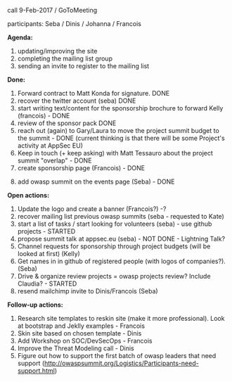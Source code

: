 call 9-Feb-2017 / GoToMeeting

participants: Seba / Dinis / Johanna / Francois

**Agenda:**

1. updating/improving the site
2. completing the mailing list group
3. sending an invite to register to the mailing list


**Done:**

1. Forward contract to Matt Konda for signature. DONE
2. recover the twitter account (seba) DONE
3. start writing text/content for the sponsorship brochure to forward Kelly (francois) - DONE
4. review of the sponsor pack DONE
5. reach out (again) to Gary/Laura to move the project summit budget to the summit - DONE (current thinking is that there will be some Project's activity at AppSec EU)
6. Keep in touch (+ keep asking) with Matt Tessauro about the project summit "overlap" - DONE
7. create sponsorship page (Francois) - DONE
8) add owasp summit on the events page (Seba) - DONE

**Open actions:**
1. Update the logo and create a banner (Francois?) -?
2. recover mailing list previous owasp summits (seba - requested to Kate)
3. start a list of tasks / start looking for volunteers (seba) - use github projects - STARTED
4. propose summit talk at appsec.eu (seba) - NOT DONE - Lightning Talk?
5. Channel requests for sponsorship through project budgets (will be looked at first) (Kelly)
6. Get names in in github of registered people (with logos of companies?). (Seba)
7. Drive & organize review projects = owasp projects review? Include Claudia? - STARTED
8. resend mailchimp invite to Dinis/Francois (Seba)

**Follow-up actions:**

1. Research site templates to reskin site (make it more professional). Look at bootstrap and Jeklly examples - Francois
2. Skin site based on chosen template - Dinis
3. Add Workshop on SOC/DevSecOps - Francois
5. Improve the Threat Modeling call - Dinis
4. Figure out how to support the first batch of owasp leaders that need support (http://owaspsummit.org/Logistics/Participants-need-support.html)
